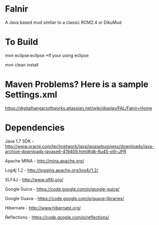 Falnir
======

A Java based mud simliar to a classic ROM2.4 or DikuMud

To Build
======

mvn eclipse:eclipse *If your using eclipse

mvn clean install

Maven Problems? Here is a sample Settings.xml
======

https://digitalhangarsoftworks.atlassian.net/wiki/display/FAL/Falnir+Home

Dependencies
======

Java 1.7 SDK - http://www.oracle.com/technetwork/java/javasebusiness/downloads/java-archive-downloads-javase6-419409.html#jdk-6u45-oth-JPR

Apache MINA - http://mina.apache.org/

Log4j 1.2 - http://logging.apache.org/log4j/1.2/

SLF4J - http://www.slf4j.org/

Google Guice - https://code.google.com/p/google-guice/

Google Guava - https://code.google.com/p/guava-libraries/

Hibernate - http://www.hibernate.org/

Reflections - https://code.google.com/p/reflections/